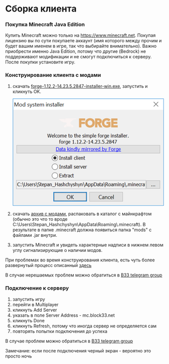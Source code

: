 # Сборка клиента



### Покупка Minecraft Java Edition

Купить Minecraft можно только на  https://www.minecraft.net. Покупая лицензию вы по сути покупаете аккаунт (имя которого между прочим и будет вашим именем в игре, так что выбирайте внимательно). Важно приобрести именно Java Edition, потому что другие (Bedrock) не поддерживают модификации и не смогут подключиться к серверу. После покупки установите игру.



### Конструирование клиента с модами

1. скачать [forge-1.12.2-14.23.5.2847-installer-win.exe](http://files.block33.net/forge-1.12.2-14.23.5.2847-installer-win.exe ), запустить и кликнуть OK.

   ![](forge-client-installer.png)

2. скачать [архив с модами]( http://files.block33.net/mods.zip ), распаковать в каталог с майнкрафтом (обычно это что то вроде C:\Users\Stepan_Hashchyshyn\AppData\Roaming\\.minecraft). В результате в папке .minecraft должна появиться папка "mods" c файлами .jar внутри.

   

3. запустить Minecraft и увидеть характерные надписи в нижнем левом углу сигнализирующие о наличии модов.

   

При проблемах во время конструирования клиента, есть чуть более развернутый процесс описанный [здесь]( https://minecraft.gamepedia.com/Mods/Forge )

В случае нерешаемых проблем можно обратиться в [B33 telegram group]()



### Подключение к серверу

1. запустить игру
2. перейти в Multiplayer
3. кликнуть Add Server
4. указать в поле Server Address - mc.block33.net
5. кликнуть Done
6. кликнуть Refresh, потому что иногда сервер не определяется сам
7. повторять попытки подключения до успеха

В случае проблем можно обратиться в [B33 telegram group]()

Замечание: если после подключения черный экран - вероятно это просто ночь